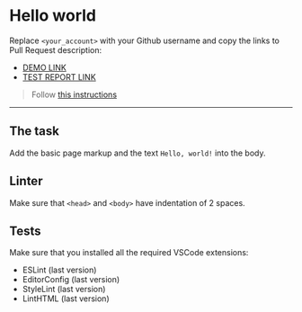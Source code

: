 # Hello world

Replace `<your_account>` with your Github username and copy the links to Pull Request description:
- [DEMO LINK](https://Yevhenii-Stanchenko.github.io/layout_hello-world/)
- [TEST REPORT LINK](https://Yevhenii-Stanchenko.github.io/layout_hello-world/report/html_report/)

> Follow [this instructions](https://mate-academy.github.io/layout_task-guideline/#how-to-solve-the-layout-tasks-on-github)
___

## The task

Add the basic page markup and the text `Hello, world!` into the body.

## Linter

Make sure that `<head>` and `<body>` have indentation of 2 spaces.

## Tests

Make sure that you installed all the required VSCode extensions:

- ESLint (last version)
- EditorConfig (last version)
- StyleLint (last version)
- LintHTML (last version)
